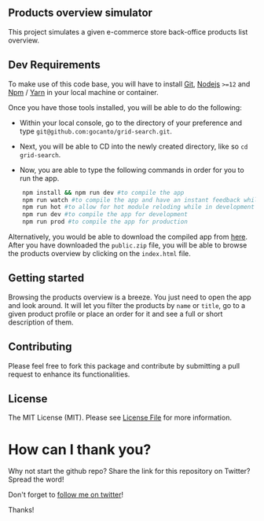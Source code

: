 ## Products overview simulator

This project simulates a given e-commerce store back-office products list overview.

## Dev Requirements

To make use of this code base, you will have to install [Git](https://git-scm.com/), 
[Nodejs](https://nodejs.org/en/) `>=12` and [Npm](https://www.npmjs.com/) / [Yarn](https://yarnpkg.com/) in your local machine or container.

Once you have those tools installed, you will be able to do the following:

- Within your local console, go to the directory of your preference and type 
  `git@github.com:gocanto/grid-search.git`.
  
- Next, you will be able to CD into the newly created directory, like so `cd grid-search`.

- Now, you are able to type the following commands in order for you to run the app.
```bash
    npm install && npm run dev #to compile the app    
    npm run watch #to compile the app and have an instant feedback while developping
    npm run hot #to allow for hot module reloding while in development mode
    npm run dev #to compile the app for development
    npm run prod #to compile the app for production
```    

Alternatively, you would be able to download the compiled app from [here](https://github.com/gocanto/grid-search/tree/main/dist).
After you have downloaded the `public.zip` file, you will be able to browse the products overview by clicking on the `index.html` file.

## Getting started

Browsing the products overview is a breeze. You just need to open the app and look around. 
It will let you filter the products by `name` or `title`, go to a given product profile or 
place an order for it and see a full or short description of them.

## Contributing

Please feel free to fork this package and contribute by submitting a pull request to enhance 
its functionalities.

## License

The MIT License (MIT). Please see [License File](https://github.com/gocanto/grid-search/blob/main/LICENSE) for more information.


# How can I thank you?
Why not start the github repo? Share the link for this repository on Twitter? Spread the word!


Don't forget to [follow me on twitter](https://twitter.com/gocanto)!

Thanks!
